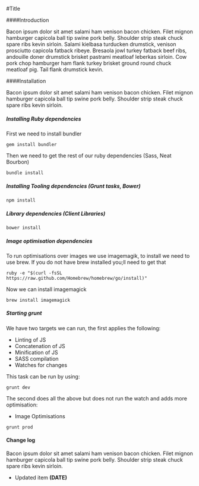 #Title

####Introduction

Bacon ipsum dolor sit amet salami ham venison bacon chicken. Filet mignon hamburger capicola ball tip swine pork belly. Shoulder strip steak chuck spare ribs kevin sirloin. Salami kielbasa turducken drumstick, venison prosciutto capicola fatback ribeye. Bresaola jowl turkey fatback beef ribs, andouille doner drumstick brisket pastrami meatloaf leberkas sirloin. Cow pork chop hamburger ham flank turkey brisket ground round chuck meatloaf pig. Tail flank drumstick kevin.

####Installation

Bacon ipsum dolor sit amet salami ham venison bacon chicken. Filet mignon hamburger capicola ball tip swine pork belly. Shoulder strip steak chuck spare ribs kevin sirloin.

##### Installing Ruby dependencies

First we need to install bundler

```
gem install bundler
```

Then we need to get the rest of our ruby dependencies (Sass, Neat Bourbon)

```
bundle install
```

##### Installing Tooling dependencies (Grunt tasks, Bower)

```
npm install
```

##### Library dependencies (Client Libraries)

```
bower install
```

##### Image optimisation dependencies

To run optimisations over images we use imagemagik, to install we need to use brew. If you do not have brew installed you;ll need to get that

```
ruby -e "$(curl -fsSL https://raw.github.com/Homebrew/homebrew/go/install)"
```

Now we can install imagemagick

```
brew install imagemagick
```

##### Starting grunt

We have two targets we can run, the first applies the following:


* Linting of JS
* Concatenation of JS
* Minification of JS
* SASS compilation
* Watches for changes

This task can be run by using:

```
grunt dev
```

The second does all the above but does not run the watch and adds more optimisation:

* Image Optimisations

```
grunt prod
```



#### Change log

Bacon ipsum dolor sit amet salami ham venison bacon chicken. Filet mignon hamburger capicola ball tip swine pork belly. Shoulder strip steak chuck spare ribs kevin sirloin.

* Updated item **(DATE)**
